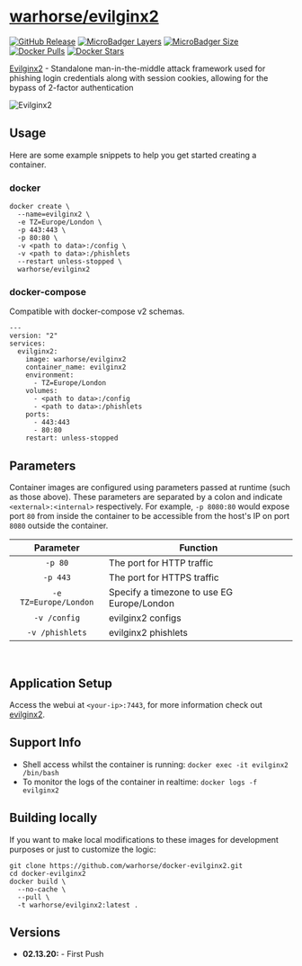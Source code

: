 # [warhorse/evilginx2](https://github.com/war-horse/docker-evilginx2)
[![GitHub Release](https://img.shields.io/github/release/war-horse/docker-evilginx2.svg?style=flat-square&color=E68523)](https://github.com/war-horse/docker-evilginx2/releases)
[![MicroBadger Layers](https://img.shields.io/microbadger/layers/warhorse/evilginx2.svg?style=flat-square&color=E68523)](https://microbadger.com/images/warhorse/evilginx2 "Get your own version badge on microbadger.com")
[![MicroBadger Size](https://img.shields.io/microbadger/image-size/warhorse/evilginx2.svg?style=flat-square&color=E68523)](https://microbadger.com/images/warhorse/evilginx2 "Get your own version badge on microbadger.com")
[![Docker Pulls](https://img.shields.io/docker/pulls/warhorse/evilginx2.svg?style=flat-square&color=E68523)](https://hub.docker.com/r/warhorse/evilginx2)
[![Docker Stars](https://img.shields.io/docker/stars/warhorse/evilginx2.svg?style=flat-square&color=E68523)](https://hub.docker.com/r/warhorse/evilginx2)

[Evilginx2](https://github.com/kgretzky/evilginx2) - Standalone man-in-the-middle attack framework used for phishing login credentials along with session cookies, allowing for the bypass of 2-factor authentication


![Evilginx2](https://raw.githubusercontent.com/kgretzky/evilginx2/master/media/img/evilginx2-logo-512.png)

## Usage

Here are some example snippets to help you get started creating a container.

### docker

```
docker create \
  --name=evilginx2 \
  -e TZ=Europe/London \
  -p 443:443 \
  -p 80:80 \
  -v <path to data>:/config \
  -v <path to data>:/phishlets 
  --restart unless-stopped \
  warhorse/evilginx2
```

### docker-compose

Compatible with docker-compose v2 schemas.

```
---
version: "2"
services:
  evilginx2:
    image: warhorse/evilginx2
    container_name: evilginx2
    environment:
      - TZ=Europe/London
    volumes:
      - <path to data>:/config
      - <path to data>:/phishlets
    ports:
      - 443:443
      - 80:80
    restart: unless-stopped
```

## Parameters

Container images are configured using parameters passed at runtime (such as those above). These parameters are separated by a colon and indicate `<external>:<internal>` respectively. For example, `-p 8080:80` would expose port `80` from inside the container to be accessible from the host's IP on port `8080` outside the container.

| Parameter | Function |
| :----: | --- |
| `-p 80` | The port for HTTP traffic |
| `-p 443` | The port for HTTPS traffic |
| `-e TZ=Europe/London` | Specify a timezone to use EG Europe/London|
| `-v /config` | evilginx2 configs |
| `-v /phishlets` | evilginx2 phishlets |

&nbsp;
## Application Setup

Access the webui at `<your-ip>:7443`, for more information check out [evilginx2](https://github.com/kgretzky/evilginx2).



## Support Info

* Shell access whilst the container is running: `docker exec -it evilginx2 /bin/bash`
* To monitor the logs of the container in realtime: `docker logs -f evilginx2`

## Building locally

If you want to make local modifications to these images for development purposes or just to customize the logic:
```
git clone https://github.com/warhorse/docker-evilginx2.git
cd docker-evilginx2
docker build \
  --no-cache \
  --pull \
  -t warhorse/evilginx2:latest .
```
## Versions

* **02.13.20:** - First Push
